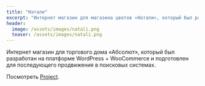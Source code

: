 ```yaml
---
title: "Натали"
excerpt: "Интернет магазин для магазина цветов «Натали», который был разработан на платформе WordPress + WooCommerce."
header:
  image: /assets/images/natali.png
  teaser: /assets/images/natali.png
---
```


Интернет магазин для торгового дома «Абсолют», который был разработан на платформе WordPress + WooCommerce
и подготовлен для последующего продвижения в поисковых системах.

Посмотреть [Project](https://natali54.ru "Natali54").
